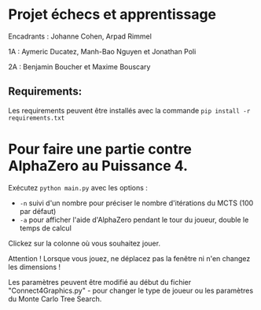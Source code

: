 # Projet échecs et apprentissage

Encadrants : Johanne Cohen, Arpad Rimmel​

1A : Aymeric Ducatez, Manh-Bao Nguyen et Jonathan Poli​​

2A : Benjamin Boucher et Maxime Bouscary​​

## Requirements:
Les requirements peuvent être installés avec la commande `pip install -r requirements.txt`

# Pour faire une partie contre AlphaZero au Puissance 4.

Exécutez `python main.py` avec les options :
- `-n` suivi d'un nombre pour préciser le nombre d'itérations du MCTS (100 par défaut)
- `-a` pour afficher l'aide d'AlphaZero pendant le tour du joueur, double le temps de calcul

Clickez sur la colonne où vous souhaitez jouer.

Attention ! Lorsque vous jouez, ne déplacez pas la fenêtre ni n'en changez les dimensions !

Les paramètres peuvent être modifié au début du fichier "Connect4Graphics.py" - pour changer le type de joueur ou les paramètres du Monte Carlo Tree Search.